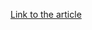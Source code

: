 [Link to the article](https://blogs.juniper.net/en-us/security/shielding-networks-against-androxgh0st)
